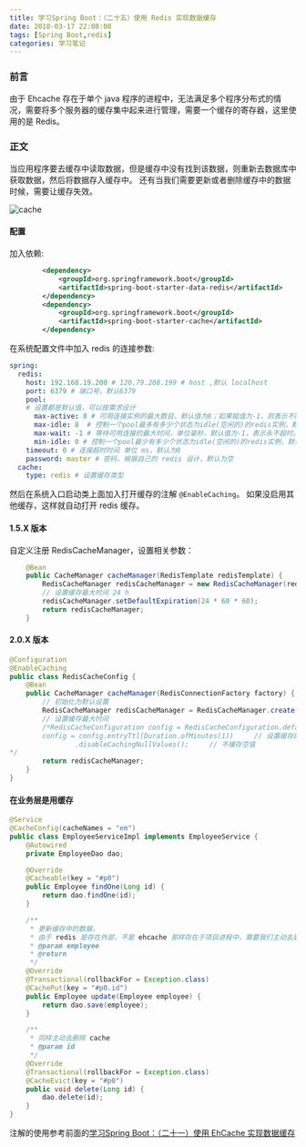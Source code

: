 ```yaml
---
title: 学习Spring Boot：（二十五）使用 Redis 实现数据缓存
date: 2018-03-17 22:08:08
tags: [Spring Boot,redis]
categories: 学习笔记
---
```


### 前言
由于 Ehcache 存在于单个 java 程序的进程中，无法满足多个程序分布式的情况，需要将多个服务器的缓存集中起来进行管理，需要一个缓存的寄存器，这里使用的是 Redis。

### 正文
当应用程序要去缓存中读取数据，但是缓存中没有找到该数据，则重新去数据库中获取数据，然后将数据存入缓存中。
还有当我们需要更新或者删除缓存中的数据时候，需要让缓存失效。

![cache](https://zqnight.gitee.io/kaimz.github.io/image/hexo/springboot-cache/3.png)

#### 配置

加入依赖:

```xml
        <dependency>
            <groupId>org.springframework.boot</groupId>
            <artifactId>spring-boot-starter-data-redis</artifactId>
        </dependency>
        <dependency>
            <groupId>org.springframework.boot</groupId>
            <artifactId>spring-boot-starter-cache</artifactId>
        </dependency>
```

在系统配置文件中加入 redis 的连接参数:

```yaml
spring:
  redis:
    host: 192.168.19.200 # 120.79.208.199 # host ,默认 localhost
    port: 6379 # 端口号，默认6379
    pool:
    # 设置都是默认值，可以按需求设计
      max-active: 8 # 可用连接实例的最大数目，默认值为8；如果赋值为-1，则表示不限制；
      max-idle: 8  # 控制一个pool最多有多少个状态为idle(空闲的)的redis实例，默认值也是8。
      max-wait: -1 # 等待可用连接的最大时间，单位毫秒，默认值为-1，表示永不超时。
      min-idle: 0 # 控制一个pool最少有多少个状态为idle(空闲的)的redis实例，默认值为0。
    timeout: 0 # 连接超时时间 单位 ms，默认为0
    password: master # 密码，根据自己的 redis 设计，默认为空
  cache:
    type: redis # 设置缓存类型
```
然后在系统入口启动类上面加入打开缓存的注解 `@EnableCaching`。
如果没启用其他缓存，这样就自动打开 redis 缓存。

#### 1.5.X 版本

自定义注册 RedisCacheManager，设置相关参数：

```java
    @Bean
    public CacheManager cacheManager(RedisTemplate redisTemplate) {
        RedisCacheManager redisCacheManager = new RedisCacheManager(redisTemplate);
        // 设置缓存最大时间 24 h
        redisCacheManager.setDefaultExpiration(24 * 60 * 60);
        return redisCacheManager;
    }
```
#### 2.0.X 版本

```java
@Configuration
@EnableCaching
public class RedisCacheConfig {
    @Bean
    public CacheManager cacheManager(RedisConnectionFactory factory) {
        // 初始化为默认设置
        RedisCacheManager redisCacheManager = RedisCacheManager.create(factory);
        // 设置缓存最大时间
        /*RedisCacheConfiguration config = RedisCacheConfiguration.defaultCacheConfig();  // 生成一个默认配置，通过config对象即可对缓存进行自定义配置
        config = config.entryTtl(Duration.ofMinutes(1))     // 设置缓存的默认过期时间，也是使用Duration设置
                .disableCachingNullValues();     // 不缓存空值
*/
        return redisCacheManager;
    }
}
```



#### 在业务层是用缓存

```java
@Service
@CacheConfig(cacheNames = "em")
public class EmployeeServiceImpl implements EmployeeService {
    @Autowired
    private EmployeeDao dao;

    @Override
    @Cacheable(key = "#p0")
    public Employee findOne(Long id) {
        return dao.findOne(id);
    }

    /**
     * 更新缓存中的数据，
     * 由于 redis 是存在外部，不是 ehcache 那样存在于项目进程中，需要我们主动去更新 缓存
     * @param employee
     * @return
     */
    @Override
    @Transactional(rollbackFor = Exception.class)
    @CachePut(key = "#p0.id")
    public Employee update(Employee employee) {
        return dao.save(employee);
    }

    /**
     * 同样主动去删除 cache
     * @param id
     */
    @Override
    @Transactional(rollbackFor = Exception.class)
    @CacheEvict(key = "#p0")
    public void delete(Long id) {
        dao.delete(id);
    }
}
```
注解的使用参考前面的[学习Spring Boot：（二十一）使用 EhCache 实现数据缓存](http://blog.wuwii.com/springboot-21.html#注解的使用) 